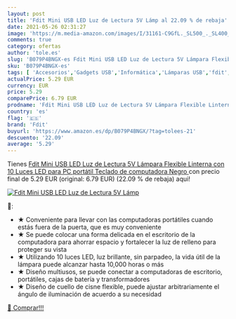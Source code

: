 ```yaml
---
layout: post
title: 'Fdit Mini USB LED Luz de Lectura 5V Lámp al 22.09 % de rebaja'
date: 2021-05-26 02:31:27
image: 'https://m.media-amazon.com/images/I/31161-C9GfL._SL500_._SL400_.jpg'
comments: true
category: ofertas
author: 'tole.es'
slug: 'B079P4BNGX-es Fdit Mini USB LED Luz de Lectura 5V Lámpara Flexible...'
sku: 'B079P4BNGX-es'
tags: [ 'Accesorios','Gadgets USB','Informática','Lámparas USB','fdit','teclado', ]
actualPrice: 5.29 EUR
currency: EUR
price: 5.29
comparePrice: 6.79 EUR
prodname: 'Fdit Mini USB LED Luz de Lectura 5V Lámpara Flexible Linterna con 10 Luces LED para PC portátil Teclado de computadora Negro '
country: 'es'
flag: '🇪🇸'
brand: 'Fdit'
buyurl: 'https://www.amazon.es/dp/B079P4BNGX/?tag=tolees-21'
descuento: '22.09'
average: '5.29'
---
```


Tienes [Fdit Mini USB LED Luz de Lectura 5V Lámpara Flexible Linterna con 10 Luces LED para PC portátil Teclado de computadora Negro ](https://www.amazon.es/dp/B079P4BNGX/?tag=tolees-21) con precio final de  5.29 EUR (original: 6.79 EUR) (22.09 %  de rebaja) aqui!

[![Fdit Mini USB LED Luz de Lectura 5V Lámp](https://m.media-amazon.com/images/I/31161-C9GfL._SL500_._SL400_.jpg)](https://www.amazon.es/dp/B079P4BNGX/?tag=tolees-21)

🔎:

- ★ Conveniente para llevar con las computadoras portátiles cuando estás fuera de la puerta, que es muy conveniente
- ★ Se puede colocar una forma delicada en el escritorio de la computadora para ahorrar espacio y fortalecer la luz de relleno para proteger su vista
- ★ Utilizando 10 luces LED, luz brillante, sin parpadeo, la vida útil de la lámpara puede alcanzar hasta 10,000 horas o más
- ★ Diseño multiusos, se puede conectar a computadoras de escritorio, portátiles, cajas de batería y transformadores
- ★ Diseño de cuello de cisne flexible, puede ajustar arbitrariamente el ángulo de iluminación de acuerdo a su necesidad

[🛒 Comprar!!!](https://www.amazon.es/dp/B079P4BNGX/?tag=tolees-21)
